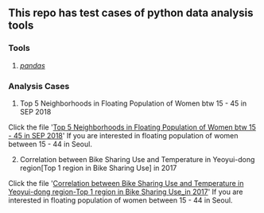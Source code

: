 ## This repo has test cases of python data analysis tools  

### Tools
1. [*pandas*](http://pandas.pydata.org/pandas-docs/stable/)

### Analysis Cases
1. Top 5 Neighborhoods in Floating Population of Women btw 15 - 45 in SEP 2018

Click the file '[Top 5 Neighborhoods in Floating Population of Women btw 15 - 45 in SEP 2018](Top_5_Neighborhoods_in_Floating_Population_of_Women_btw_15-45_in_SEP_2018.ipynb.ipynb)' If you are interested in floating population of women between 15 - 44 in Seoul.

2. Correlation between Bike Sharing Use and Temperature in Yeoyui-dong region[Top 1 region in Bike Sharing Use] in 2017

Click the file '[Correlation between Bike Sharing Use and Temperature in Yeoyui-dong region-Top 1 region in Bike Sharing Use_in 2017](Correlation_between_Bike_Sharing_Use_and_Temperature_in_Yeoyui_region.ipynb)' If you are interested in floating population of women between 15 - 44 in Seoul.  
